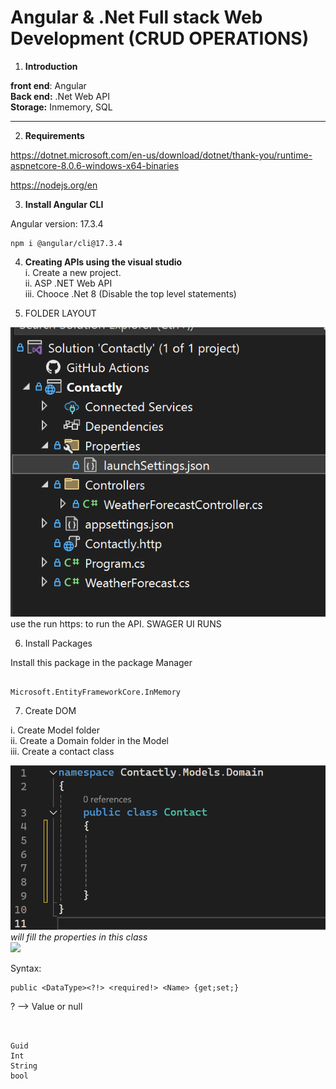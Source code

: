 # Angular & .Net Full stack Web Development (CRUD OPERATIONS)

1. **Introduction**

**front end**: Angular  
**Back end:** .Net Web API  
**Storage:** Inmemory, SQL

---

2. **Requirements**

https://dotnet.microsoft.com/en-us/download/dotnet/thank-you/runtime-aspnetcore-8.0.6-windows-x64-binaries


https://nodejs.org/en



3.  **Install Angular CLI**

Angular version: 17.3.4
```
npm i @angular/cli@17.3.4
```

4. **Creating APIs using the visual studio**  
  i. Create a new project.  
  ii. ASP .NET Web API  
  iii. Chooce .Net 8    (Disable the top level statements)

5. FOLDER LAYOUT

![alt text](image.png)
use the run https: to run the API. SWAGER UI RUNS


6. Install Packages

Install this package in the package Manager

```

Microsoft.EntityFrameworkCore.InMemory
```

7. Create DOM

i. Create Model folder  
ii. Create a Domain folder in the Model  
iii. Create a contact class


![alt text](image-1.png)  
_will fill the properties in this class_  
![
](image-2.png)


Syntax:

```
public <DataType><?!> <required!> <Name> {get;set;} 
``` 
? --> Value or null

```


Guid
Int
String
bool
```























  












   





